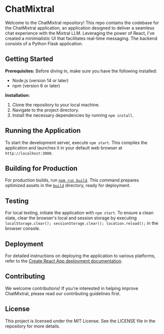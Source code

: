 ChatMixtral
=====================

Welcome to the ChatMixtral repository! This repo contains the codebase for the ChatMixtral application, an application designed to deliver a seamless chat experience with the Mixtral LLM. Leveraging the power of React, I've created a minimialistic UI that facilitates real-time messaging. The backend consists of a Python Flask application.


Getting Started
---------------

**Prerequisites:**
Before diving in, make sure you have the following installed:
- Node.js (version 14 or later)
- npm (version 6 or later)

**Installation:**
1. Clone the repository to your local machine.
2. Navigate to the project directory.
3. Install the necessary dependencies by running `npm install`.

Running the Application
-----------------------

To start the development server, execute `npm start`. This compiles the application and launches it in your default web browser at `http://localhost:3000`.

Building for Production
-----------------------

For production builds, run [`npm run build`](command:_github.copilot.openSymbolFromReferences?%5B%7B%22%24mid%22%3A1%2C%22path%22%3A%22%2Fhome%2Fraoulbia%2Frepos%2Fwp-chatmixtral%2Ffrontend%2FREADME.md%22%2C%22scheme%22%3A%22file%22%7D%2C%7B%22line%22%3A29%2C%22character%22%3A0%7D%5D "frontend/README.md"). This command prepares optimized assets in the [`build`](command:_github.copilot.openSymbolFromReferences?%5B%7B%22%24mid%22%3A1%2C%22path%22%3A%22%2Fhome%2Fraoulbia%2Frepos%2Fwp-chatmixtral%2Ffrontend%2FREADME.md%22%2C%22scheme%22%3A%22file%22%7D%2C%7B%22line%22%3A29%2C%22character%22%3A0%7D%5D "frontend/README.md") directory, ready for deployment.

Testing
-------

For local testing, initiate the application with `npm start`. To ensure a clean state, clear the browser's local and session storage by executing `localStorage.clear(); sessionStorage.clear(); location.reload();` in the browser console.

Deployment
----------

For detailed instructions on deploying the application to various platforms, refer to the [Create React App deployment documentation](https://facebook.github.io/create-react-app/docs/deployment).

Contributing
------------

We welcome contributions! If you're interested in helping improve ChatMixtral, please read our contributing guidelines first.

License
-------

This project is licensed under the MIT License. See the LICENSE file in the repository for more details.